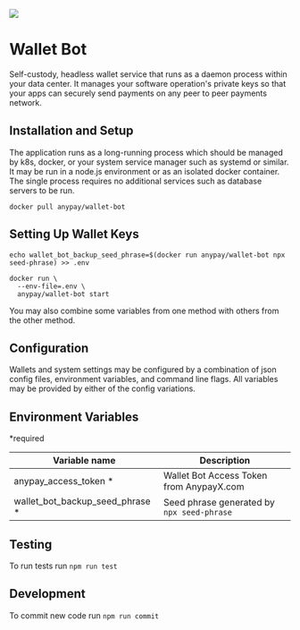 ![](https://doge.bitcoinfiles.org/ea8205469186c12f6b23866d3ef50ab84f6f6b82dab43075e0229ab32ca6f5bc)

# Wallet Bot

Self-custody, headless wallet service that runs as a daemon process within your data center. It manages your software operation's private keys so that your apps can securely send payments on any peer to peer payments network.

## Installation and Setup

The application runs as a long-running process which should be managed by k8s, docker, or your system service manager such as systemd or similar. It may be run in a node.js environment or as an isolated docker container. The single process requires no additional services such as database servers to be run.


`docker pull anypay/wallet-bot`

## Setting Up Wallet Keys

```
echo wallet_bot_backup_seed_phrase=$(docker run anypay/wallet-bot npx seed-phrase) >> .env
```

```
docker run \
  --env-file=.env \
  anypay/wallet-bot start
```

You may also combine some variables from one method with others from the other method.
## Configuration

Wallets and system settings may be configured by a combination of json config files, environment variables, and command line flags. All variables may be provided by either of the config variations.

## Environment Variables

*required

| Variable name                         | Description                   |
|---------------------------------------|-------------------------------|
| anypay_access_token *                 | Wallet Bot Access Token from AnypayX.com |
| wallet_bot_backup_seed_phrase *	  		| Seed phrase generated by `npx seed-phrase` |


## Testing

To run tests run `npm run test`

## Development

To commit new code run `npm run commit`


